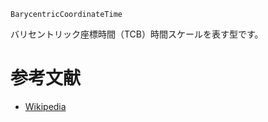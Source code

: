 ```
BarycentricCoordinateTime
```

バリセントリック座標時間（TCB）時間スケールを表す型です。

# 参考文献

  * [Wikipedia](https://en.wikipedia.org/wiki/Barycentric_Coordinate_Time)
